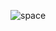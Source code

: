 ![space](https://user-images.githubusercontent.com/64013627/115798049-ffd23c00-a3dd-11eb-8f3b-ba4ea6ab7466.png)
